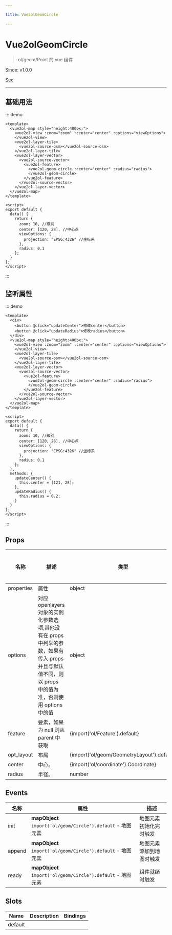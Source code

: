 ```yaml
---

title: Vue2olGeomCircle

---
```


# Vue2olGeomCircle

> ol/geom/Point 的 vue 组件

Since: v1.0.0

[See](https://openlayers.org/en/latest/apidoc/module-ol_geom_Circle-Circle.html)

---

## 基础用法

::: demo

```vue
<template>
  <vue2ol-map style="height:400px;">
    <vue2ol-view :zoom="zoom" :center="center" :options="viewOptions">
    </vue2ol-view>
    <vue2ol-layer-tile>
      <vue2ol-source-osm></vue2ol-source-osm>
    </vue2ol-layer-tile>
    <vue2ol-layer-vector>
      <vue2ol-source-vector>
        <vue2ol-feature>
          <vue2ol-geom-circle :center="center" :radius="radius">
          </vue2ol-geom-circle>
        </vue2ol-feature>
      </vue2ol-source-vector>
    </vue2ol-layer-vector>
  </vue2ol-map>
</template>

<script>
export default {
  data() {
    return {
      zoom: 10, //级别
      center: [120, 28], //中心点
      viewOptions: {
        projection: "EPSG:4326" //坐标系
      },
      radius: 0.1
    };
  }
};
</script>
```

:::

## 监听属性

::: demo

```vue
<template>
  <div>
    <button @click="updateCenter">修改center</button>
    <button @click="updateRadius">修改radius</button>
  </div>
  <vue2ol-map style="height:400px;">
    <vue2ol-view :zoom="zoom" :center="center" :options="viewOptions">
    </vue2ol-view>
    <vue2ol-layer-tile>
      <vue2ol-source-osm></vue2ol-source-osm>
    </vue2ol-layer-tile>
    <vue2ol-layer-vector>
      <vue2ol-source-vector>
        <vue2ol-feature>
          <vue2ol-geom-circle :center="center" :radius="radius">
          </vue2ol-geom-circle>
        </vue2ol-feature>
      </vue2ol-source-vector>
    </vue2ol-layer-vector>
  </vue2ol-map>
</template>

<script>
export default {
  data() {
    return {
      zoom: 10, //级别
      center: [120, 28], //中心点
      viewOptions: {
        projection: "EPSG:4326" //坐标系
      },
      radius: 0.1
    };
  },
  methods: {
    updateCenter() {
      this.center = [121, 28];
    },
    updateRadius() {
      this.radius = 0.2;
    }
  }
};
</script>
```

:::

## Props

| 名称       | 描述                                                                                                                                                  | 类型                                       | 取值范围 | 默认值 |
| ---------- | ----------------------------------------------------------------------------------------------------------------------------------------------------- | ------------------------------------------ | -------- | ------ |
| properties | 属性                                                                                                                                                  | object                                     | -        |        |
| options    | 对应 openlayers 对象的实例化参数选项,其他没有在 props 中列举的参数，如果有传入 props 并且与默认值不同，则以 props 中的值为准，否则使用 options 中的值 | object                                     | -        |        |
| feature    | 要素，如果为 null 则从 parent 中获取                                                                                                                  | {import('ol/Feature').default}             | -        |        |
| opt_layout | 布局                                                                                                                                                  | {import('ol/geom/GeometryLayout').default} | -        |        |
| center     | 中心。                                                                                                                                                | {import('ol/coordinate').Coordinate}       | -        |        |
| radius     | 半径。                                                                                                                                                | number                                     | -        |        |

## Events

| 名称   | 属性                                                        | 描述                     |
| ------ | ----------------------------------------------------------- | ------------------------ |
| init   | **mapObject** `import('ol/geom/Circle').default` - 地图元素 | 地图元素初始化完时触发   |
| append | **mapObject** `import('ol/geom/Circle').default` - 地图元素 | 地图元素添加到地图时触发 |
| ready  | **mapObject** `import('ol/geom/Circle').default` - 地图元素 | 组件就绪时触发           |

## Slots

| Name    | Description | Bindings |
| ------- | ----------- | -------- |
| default |             |          |
